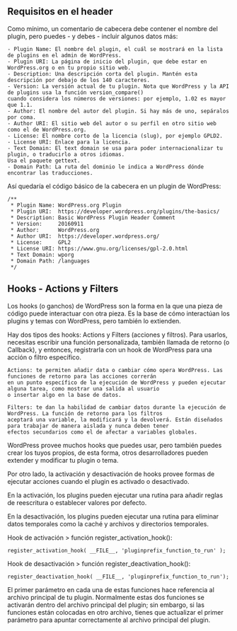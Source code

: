 ## Requisitos en el header

Como mínimo, un comentario de cabecera debe contener el nombre del plugin, pero puedes - y debes - incluir algunos datos más:

    - Plugin Name: El nombre del plugin, el cuál se mostrará en la lista de plugins en el admin de WordPress.
    - Plugin URI: La página de inicio del plugin, que debe estar en WordPress.org o en tu propio sitio web.
    - Description: Una descripción corta del plugin. Mantén esta descripción por debajo de los 140 caracteres.
    - Version: La versión actual de tu plugin. Nota que WordPress y la API de plugins usa la función version_compare() 
    cuando considera los números de versiones: por ejemplo, 1.02 es mayor que 1.1.
    - Author: El nombre del autor del plugin. Si hay más de uno, sepáralos por coma.
    - Author URI: El sitio web del autor o su perfil en otro sitio web como el de WordPress.org.
    - License: El nombre corto de la licencia (slug), por ejemplo GPLD2.
    - License URI: Enlace para la licencia.
    - Text Domain: El text domain se usa para poder internacionalizar tu plugin, o traducirlo a otros idiomas. 
    Usa el paquete gettext.
    - Domain Path: La ruta del dominio le indica a WordPress dónde encontrar las traducciones.

Así quedaría el código básico de la cabecera en un plugin de WordPress:

    /**
     * Plugin Name: WordPress.org Plugin
     * Plugin URI:  https://developer.wordpress.org/plugins/the-basics/
     * Description: Basic WordPress Plugin Header Comment
     * Version:     20160911
     * Author:      WordPress.org
     * Author URI:  https://developer.wordpress.org/
     * License:     GPL2
     * License URI: https://www.gnu.org/licenses/gpl-2.0.html
     * Text Domain: wporg
     * Domain Path: /languages
     */


## Hooks - Actions y Filters

Los hooks (o ganchos) de WordPress son la forma en la que una pieza de código puede interactuar con otra pieza. Es la base de cómo interactúan los plugins y temas con WordPress, pero también lo extienden.

Hay dos tipos des hooks: Actions y Filters (acciones y filtros). Para usarlos, necesitas escribir una función personalizada, también llamada de retorno (o Callback), y entonces, registrarla con un hook de WordPress para una acción o filtro específico.

    Actions: te permiten añadir data o cambiar cómo opera WordPress. Las funciones de retorno para las acciones correrán 
    en un punto específico de la ejecución de WordPress y pueden ejecutar alguna tarea, como mostrar una salida al usuario 
    o insertar algo en la base de datos.

    Filters: te dan la habilidad de cambiar datos durante la ejecución de WordPress. La función de retorno para los filtros 
    aceptará una variable, la modificará y la devolverá. Están diseñados para trabajar de manera aislada y nunca deben tener 
    efectos secundarios como el de afectar a variables globales.

WordPress provee muchos hooks que puedes usar, pero también puedes crear los tuyos propios, de esta forma, otros desarrolladores pueden extender y modificar tu plugin o tema.

Por otro lado, la activación y desactivación de hooks provee formas de ejecutar acciones cuando el plugin es activado o desactivado.

En la activación, los plugins pueden ejecutar una rutina para añadir reglas de reescritura o establecer valores por defecto.

En la desactivación, los plugins pueden ejecutar una rutina para eliminar datos temporales como la caché y archivos y directorios temporales.

Hook de activación > función register_activation_hook():

    register_activation_hook( __FILE__, 'pluginprefix_function_to_run' );

Hook de desactivación > función register_deactivation_hook():

    register_deactivation_hook( __FILE__, 'pluginprefix_function_to_run');

El primer parámetro en cada una de estas funciones hace referencia al archivo principal de tu plugin. Normalmente estas dos funciones se activarán dentro del archivo principal del plugin; sin embargo, si las funciones están colocadas en otro archivo, tienes que actualizar el primer parámetro para apuntar correctamente al archivo principal del plugin.

